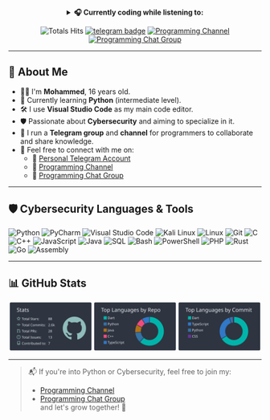 <div align="center" width="50">

<details>
<summary><strong>🎧 Currently coding while listening to:</strong></summary>

[![Spotify](https://spotify-readme.sp-xd.vercel.app/api/spotify)](https://open.spotify.com/)

</details>

![Totals Hits](https://komarev.com/ghpvc/?username=your-username&style=flat&color=orange&label=PROFILE+VIEWS)
[![telegram badge](https://img.shields.io/badge/My_Telegram-blue?style=flat&logo=telegram)](https://t.me/Mohammed_Jalambo)
[![Programming Channel](https://img.shields.io/badge/Programming_Channel-28A745?style=flat&logo=telegram&logoColor=white)](https://t.me/ProgrammingHub_Channel)
[![Programming Chat Group](https://img.shields.io/badge/Programming_Chat_Group-FFA500?style=flat&logo=telegram&logoColor=white)](https://t.me/ProgrammingChatGroup)

</div>

---

## 👋 About Me

- 🧑‍💻 I'm **Mohammed**, 16 years old.
- 🐍 Currently learning **Python** (intermediate level).
- 🛠️ I use **Visual Studio Code** as my main code editor.
- 🛡️ Passionate about **Cybersecurity** and aiming to specialize in it.
- 👥 I run a **Telegram group** and **channel** for programmers to collaborate and share knowledge.
- 💬 Feel free to connect with me on:
  - 📱 [Personal Telegram Account](https://t.me/Mohammed_Jalambo)
  - 📢 [Programming Channel](https://t.me/ProgrammingHub_Channel)
  - 👥 [Programming Chat Group](https://t.me/ProgrammingChatGroup)


---

## 🛡️ Cybersecurity Languages & Tools

![Python](https://img.shields.io/badge/Python-FFD43B?style=flat&logo=python&logoColor=darkgreen)
![PyCharm](https://img.shields.io/badge/PyCharm-000000?style=flat&logo=pycharm&logoColor=white)
![Visual Studio Code](https://img.shields.io/badge/VS_Code-0078D7?style=flat&logo=visual-studio-code&logoColor=white)
![Kali Linux](https://img.shields.io/badge/Kali_Linux-557C94?style=flat&logo=kali-linux&logoColor=white)
![Linux](https://img.shields.io/badge/Linux-FCC624?style=flat&logo=linux&logoColor=black)
![Git](https://img.shields.io/badge/Git-F05032?style=flat&logo=git&logoColor=white)
![C](https://img.shields.io/badge/C-00599C?style=flat&logo=c&logoColor=white)
![C++](https://img.shields.io/badge/C++-00599C?style=flat&logo=c%2B%2B&logoColor=white)
![JavaScript](https://img.shields.io/badge/JavaScript-323330?style=flat&logo=javascript&logoColor=F7DF1E)
![Java](https://img.shields.io/badge/Java-ED8B00?style=flat&logo=java&logoColor=white)
![SQL](https://img.shields.io/badge/SQL-4479A1?style=flat&logo=mysql&logoColor=white)
![Bash](https://img.shields.io/badge/Bash-4EAA25?style=flat&logo=GNU%20Bash&logoColor=white)
![PowerShell](https://img.shields.io/badge/PowerShell-5391FE?style=flat&logo=powershell&logoColor=white)
![PHP](https://img.shields.io/badge/PHP-777BB4?style=flat&logo=php&logoColor=white)
![Rust](https://img.shields.io/badge/Rust-000000?style=flat&logo=rust&logoColor=white)
![Go](https://img.shields.io/badge/Go-00ADD8?style=flat&logo=go&logoColor=white)
![Assembly](https://img.shields.io/badge/Assembly-6E4C13?style=flat&logo=assemblyscript&logoColor=white)

---

## 📊 GitHub Stats

<div align="center">

<img src="https://raw.githubusercontent.com/SP-XD/profile-summary-cards/master/profile-summary-card-output/nord_dark/3-stats.svg" width="32.5%">
<img src="https://raw.githubusercontent.com/SP-XD/profile-summary-cards/master/profile-summary-card-output/nord_dark/1-repos-per-language.svg" width="32.5%">
<img src="https://raw.githubusercontent.com/SP-XD/profile-summary-cards/master/profile-summary-card-output/nord_dark/2-most-commit-language.svg" width="32.5%">

</div>

---

> 📬 If you're into Python or Cybersecurity, feel free to join my:
> - [Programming Channel](https://t.me/ProgrammingHub_Channel)
> - [Programming Chat Group](https://t.me/ProgrammingChatGroup)  
> and let's grow together! 💬
